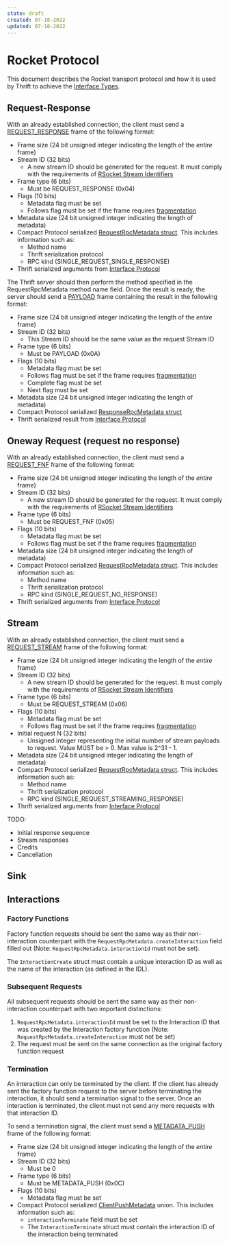 ```yaml
---
state: draft
created: 07-18-2022
updated: 07-18-2022
---
```


# Rocket Protocol

This document describes the Rocket transport protocol and how it is used by Thrift to achieve the [Interface Types](../definition/interface.md).

## Request-Response

With an already established connection, the client must send a [REQUEST_RESPONSE](https://rsocket.io/about/protocol/#request_response-frame-0x04) frame of the following format:

- Frame size (24 bit unsigned integer indicating the length of the *entire* frame)
- Stream ID (32 bits)
    - A new stream ID should be generated for the request. It must comply with the requirements of [RSocket Stream Identifiers](https://rsocket.io/about/protocol/#stream-identifiers)
- Frame type (6 bits)
    - Must be REQUEST_RESPONSE (0x04)
- Flags (10 bits)
    - Metadata flag must be set
    - Follows flag must be set if the frame requires [fragmentation](https://rsocket.io/about/protocol/#fragmentation-and-reassembly)
- Metadata size (24 bit unsigned integer indicating the length of metadata)
- Compact Protocol serialized [RequestRpcMetadata struct](https://github.com/facebook/fbthrift/blob/main/thrift/lib/thrift/RpcMetadata.thrift). This includes information such as:
    - Method name
    - Thrift serialization protocol
    - RPC kind (SINGLE_REQUEST_SINGLE_RESPONSE)
- Thrift serialized arguments from [Interface Protocol](interface.md)

The Thrift server should then perform the method specified in the RequestRpcMetadata method name field. Once the result is ready, the server should send a [PAYLOAD](https://rsocket.io/about/protocol/#payload-frame-0x0a) frame containing the result in the following format:

- Frame size (24 bit unsigned integer indicating the length of the *entire* frame)
- Stream ID (32 bits)
    - This Stream ID should be the same value as the request Stream ID
- Frame type (6 bits)
    - Must be PAYLOAD (0x0A)
- Flags (10 bits)
    - Metadata flag must be set
    - Follows flag must be set if the frame requires [fragmentation](https://rsocket.io/about/protocol/#fragmentation-and-reassembly)
    - Complete flag must be set
    - Next flag must be set
- Metadata size (24 bit unsigned integer indicating the length of metadata)
- Compact Protocol serialized [ResponseRpcMetadata struct](https://github.com/facebook/fbthrift/blob/main/thrift/lib/thrift/RpcMetadata.thrift)
- Thrift serialized result from [Interface Protocol](interface.md)

## Oneway Request (request no response)

With an already established connection, the client must send a [REQUEST_FNF](https://rsocket.io/about/protocol/#request_fnf-fire-n-forget-frame-0x05) frame of the following format:

- Frame size (24 bit unsigned integer indicating the length of the *entire* frame)
- Stream ID (32 bits)
    - A new stream ID should be generated for the request. It must comply with the requirements of [RSocket Stream Identifiers](https://rsocket.io/about/protocol/#stream-identifiers)
- Frame type (6 bits)
    - Must be REQUEST_FNF (0x05)
- Flags (10 bits)
    - Metadata flag must be set
    - Follows flag must be set if the frame requires [fragmentation](https://rsocket.io/about/protocol/#fragmentation-and-reassembly)
- Metadata size (24 bit unsigned integer indicating the length of metadata)
- Compact Protocol serialized [RequestRpcMetadata struct](https://github.com/facebook/fbthrift/blob/main/thrift/lib/thrift/RpcMetadata.thrift). This includes information such as:
    - Method name
    - Thrift serialization protocol
    - RPC kind (SINGLE_REQUEST_NO_RESPONSE)
- Thrift serialized arguments from [Interface Protocol](interface.md)

## Stream

With an already established connection, the client must send a [REQUEST_STREAM](https://rsocket.io/about/protocol/#request_stream-frame-0x06) frame of the following format:

- Frame size (24 bit unsigned integer indicating the length of the *entire* frame)
- Stream ID (32 bits)
    - A new stream ID should be generated for the request. It must comply with the requirements of [RSocket Stream Identifiers](https://rsocket.io/about/protocol/#stream-identifiers)
- Frame type (6 bits)
    - Must be REQUEST_STREAM (0x06)
- Flags (10 bits)
    - Metadata flag must be set
    - Follows flag must be set if the frame requires [fragmentation](https://rsocket.io/about/protocol/#fragmentation-and-reassembly)
- Initial request N (32 bits)
    - Unsigned integer representing the initial number of stream payloads to request. Value MUST be > 0. Max value is 2^31 - 1.
- Metadata size (24 bit unsigned integer indicating the length of metadata)
- Compact Protocol serialized [RequestRpcMetadata struct](https://github.com/facebook/fbthrift/blob/main/thrift/lib/thrift/RpcMetadata.thrift). This includes information such as:
    - Method name
    - Thrift serialization protocol
    - RPC kind (SINGLE_REQUEST_STREAMING_RESPONSE)
- Thrift serialized arguments from [Interface Protocol](interface.md)

TODO:

- Initial response sequence
- Stream responses
- Credits
- Cancellation

## Sink

## Interactions

### Factory Functions

Factory function requests should be sent the same way as their non-interaction counterpart with the `RequestRpcMetadata.createInteraction` field filled out (Note: `RequestRpcMetadata.interactionId` must not be set).

The `InteractionCreate` struct must contain a unique interaction ID as well as the name of the interaction (as defined in the IDL).

### Subsequent Requests

All subsequent requests should be sent the same way as their non-interaction counterpart with two important distinctions:

1. `RequestRpcMetadata.interactionId` must be set to the Interaction ID that was created by the Interaction factory function (Note: `RequestRpcMetadata.createInteraction` must not be set)
2. The request must be sent on the same connection as the original factory function request

### Termination

An interaction can only be terminated by the client. If the client has already sent the factory function request to the server before terminating the interaction, it should send a termination signal to the server. Once an interaction is terminated, the client must not send any more requests with that interaction ID.

To send a termination signal, the client must send a [METADATA_PUSH](https://rsocket.io/about/protocol/#metadata_push-frame-0x0c) frame of the following format:

- Frame size (24 bit unsigned integer indicating the length of the *entire* frame)
- Stream ID (32 bits)
    - Must be 0
- Frame type (6 bits)
    - Must be METADATA_PUSH (0x0C)
- Flags (10 bits)
    - Metadata flag must be set
- Compact Protocol serialized [ClientPushMetadata](https://github.com/facebook/fbthrift/blob/main/thrift/lib/thrift/RpcMetadata.thrift) union. This includes information such as:
    - `interactionTerminate` field must be set
    - The `InteractionTerminate` struct must contain the interaction ID of the interaction being terminated

